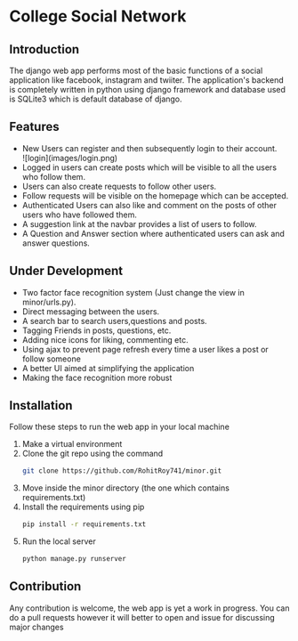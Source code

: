 # College Social Network

## Introduction

The django web app performs most of the basic functions of a social application like facebook, instagram and twiiter.
The application's backend is completely written in python using django framework and database used is SQLite3 which is
default database of django.

## Features

<ul>
  <li>New Users can register and then subsequently login to their account.</li>
  ![login](images/login.png)
  <li>Logged in users can create posts which will be visible to all the users who follow them.</li>
  <li>Users can also create requests to follow other users.</li>
  <li>Follow requests will be visible on the homepage which can be accepted.</li>
  <li>Authenticated Users can also like and comment on the posts of other users who have followed them.</li>
  <li>A suggestion link at the navbar provides a list of users to follow.</li>
  <li>A Question and Answer section where authenticated users can ask and answer questions.</li>
</ul>

## Under Development

<ul>
  <li>Two factor face recognition system (Just change the view in minor/urls.py).</li>
  <li>Direct messaging between the users.</li>
  <li>A search bar to search users,questions and posts.</li>
  <li>Tagging Friends in posts, questions, etc.</li>
  <li>Adding nice icons for liking, commenting etc.</li>
  <li>Using ajax to prevent page refresh every time a user likes a post or follow someone</li>
  <li>A better UI aimed at simplifying the application</li>
  <li>Making the face recognition more robust</li>
</ul>

## Installation

<p>Follow these steps to run the web app in your local machine</p>

<ol>
  <li>Make a virtual environment</li>
  <li>Clone the git repo using the command
  
  ``` bash
  git clone https://github.com/RohitRoy741/minor.git
  ```
  </li>
  <li> Move inside the minor directory (the one which contains requirements.txt) </li>
  <li> Install the requirements using pip
  
  ``` bash
  pip install -r requirements.txt
  ```
  </li>
  <li> Run the local server 
  
  ``` bash
  python manage.py runserver
  ```
  </li>
</ol>

## Contribution

<p> Any contribution is welcome, the web app is yet a work in progress. You can do a pull requests however it will better to
open and issue for discussing major changes </p>
